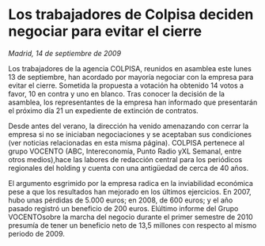 # Los trabajadores de Colpisa deciden negociar para evitar el cierre

*Madrid, 14 de septiembre de 2009*

Los trabajadores de la agencia COLPISA, reunidos en asamblea este lunes 13 de septiembre, han acordado por mayoría negociar con la empresa para evitar el cierre. Sometida la propuesta a votación ha obtenido 14 votos a favor, 10 en contra y uno en blanco. Tras conocer la decisión de la asamblea, los representantes de la empresa han informado que presentarán el próximo día 21 un expediente de extinción de contratos.

Desde antes del verano, la dirección ha venido amenazando con cerrar la empresa si no se iniciaban negociaciones y se aceptaban sus condiciones (ver noticias relacionadas en esta misma página). COLPISA pertenece al grupo VOCENTO (ABC, Intereconomía, Punto Radio yXL Semanal, entre otros medios),hace las labores de redacción central para los periódicos regionales del holding y cuenta con una antigüedad de cerca de 40 años.

El argumento esgrimido por la empresa radica en la inviabilidad económica pese a que los resultados han mejorado en los últimos ejercicios. En 2007, hubo unas pérdidas de 5.000 euros; en 2008, de 600 euros; y el año pasado registró un beneficio de 200 euros. Elúltimo informe del Grupo VOCENTOsobre la marcha del negocio durante el primer semestre de 2010 presumía de tener un beneficio neto de 13,5 millones con respecto al mismo periodo de 2009.

